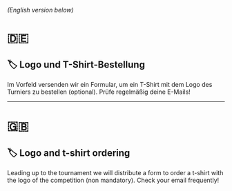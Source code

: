 *(English version below)*

# 🇩🇪

## 🏷️ Logo und T-Shirt-Bestellung
Im Vorfeld versenden wir ein Formular, um ein T-Shirt mit dem Logo des Turniers zu bestellen (optional). Prüfe regelmäßig deine E-Mails!

---

# 🇬🇧

## 🏷️ Logo and t-shirt ordering
Leading up to the tournament we will distribute a form to order a t-shirt with the logo of the competition (non mandatory). Check your email frequently!
